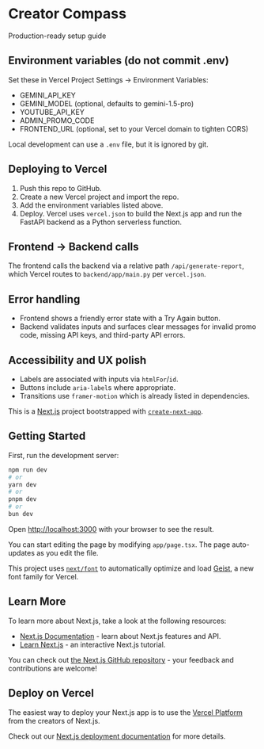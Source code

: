 # Creator Compass

Production-ready setup guide

## Environment variables (do not commit .env)

Set these in Vercel Project Settings → Environment Variables:

- GEMINI_API_KEY
- GEMINI_MODEL (optional, defaults to gemini-1.5-pro)
- YOUTUBE_API_KEY
- ADMIN_PROMO_CODE
- FRONTEND_URL (optional, set to your Vercel domain to tighten CORS)

Local development can use a `.env` file, but it is ignored by git.

## Deploying to Vercel

1. Push this repo to GitHub.
2. Create a new Vercel project and import the repo.
3. Add the environment variables listed above.
4. Deploy. Vercel uses `vercel.json` to build the Next.js app and run the FastAPI backend as a Python serverless function.

## Frontend → Backend calls

The frontend calls the backend via a relative path `/api/generate-report`, which Vercel routes to `backend/app/main.py` per `vercel.json`.

## Error handling

- Frontend shows a friendly error state with a Try Again button.
- Backend validates inputs and surfaces clear messages for invalid promo code, missing API keys, and third-party API errors.

## Accessibility and UX polish

- Labels are associated with inputs via `htmlFor`/`id`.
- Buttons include `aria-label`s where appropriate.
- Transitions use `framer-motion` which is already listed in dependencies.

This is a [Next.js](https://nextjs.org) project bootstrapped with [`create-next-app`](https://nextjs.org/docs/app/api-reference/cli/create-next-app).

## Getting Started

First, run the development server:

```bash
npm run dev
# or
yarn dev
# or
pnpm dev
# or
bun dev
```

Open [http://localhost:3000](http://localhost:3000) with your browser to see the result.

You can start editing the page by modifying `app/page.tsx`. The page auto-updates as you edit the file.

This project uses [`next/font`](https://nextjs.org/docs/app/building-your-application/optimizing/fonts) to automatically optimize and load [Geist](https://vercel.com/font), a new font family for Vercel.

## Learn More

To learn more about Next.js, take a look at the following resources:

- [Next.js Documentation](https://nextjs.org/docs) - learn about Next.js features and API.
- [Learn Next.js](https://nextjs.org/learn) - an interactive Next.js tutorial.

You can check out [the Next.js GitHub repository](https://github.com/vercel/next.js) - your feedback and contributions are welcome!

## Deploy on Vercel

The easiest way to deploy your Next.js app is to use the [Vercel Platform](https://vercel.com/new?utm_medium=default-template&filter=next.js&utm_source=create-next-app&utm_campaign=create-next-app-readme) from the creators of Next.js.

Check out our [Next.js deployment documentation](https://nextjs.org/docs/app/building-your-application/deploying) for more details.
